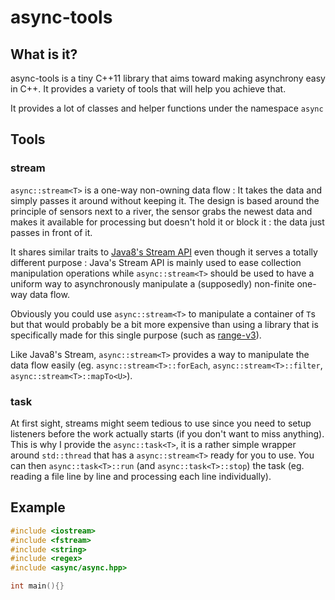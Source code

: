 # async-tools

## What is it?

async-tools is a tiny C++11 library that aims toward making asynchrony easy in C++. It provides a variety of tools that will help you achieve that.



It provides a lot of classes and helper functions under the namespace `async`

## Tools

### stream

`async::stream<T>` is a one-way non-owning data flow : It takes the data and simply passes it around without keeping it. The design is based around the principle of sensors next to a river, the sensor grabs the newest data and makes it available for processing but doesn't hold it or block it : the data just passes in front of it.



It shares similar traits to [Java8's Stream API](https://docs.oracle.com/javase/8/docs/api/java/util/stream/package-summary.html) even though it serves a totally different purpose : Java's Stream API is mainly used to ease collection manipulation operations while `async::stream<T>` should be used to have a uniform way to asynchronously manipulate a (supposedly) non-finite one-way data flow.

Obviously you could use `async::stream<T>` to manipulate a container of `T`s but that would probably be a bit more expensive than using a library that is specifically made for this single purpose (such as [range-v3](https://github.com/ericniebler/range-v3)).



Like Java8's Stream, `async::stream<T>` provides a way to manipulate the data flow easily (eg. `async::stream<T>::forEach`, `async::stream<T>::filter`, `async::stream<T>::mapTo<U>`).



### task

At first sight, streams might seem tedious to use since you need to setup listeners before the work actually starts (if you don't want to miss anything). This is why I provide the `async::task<T>`, it is a rather simple wrapper around `std::thread` that has a `async::stream<T>` ready for you to use. You can then `async::task<T>::run` (and `async::task<T>::stop`) the task (eg. reading a file line by line and processing each line individually).



## Example

```c++
#include <iostream>
#include <fstream>
#include <string>
#include <regex>
#include <async/async.hpp>

int main(){}
```



